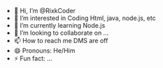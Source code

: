 - 👋 Hi, I’m @RixkCoder
- 👀 I’m interested in Coding Html, java, node.js, etc
- 🌱 I’m currently learning Node.js
- 💞️ I’m looking to collaborate on ...
- 📫 How to reach me DMS are off 
- 😄 Pronouns: He/Him
- ⚡ Fun fact: ...

<!---
RixkCoder/RixkCoder is a ✨ special ✨ repository because its `README.md` (this file) appears on your GitHub profile.
You can click the Preview link to take a look at your changes.
--->
